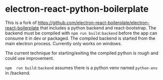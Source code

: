 # electron-react-python-boilerplate

This is a fork of https://github.com/electron-react-boilerplate/electron-react-boilerplate that includes a python backend and react-bootstrap. The backend must be compiled with `npm run build:backend` before the app can consume it in dev or packaged. The compiled backend is started from the main electron process. Currently only works on windows.

The current technique for starting/exiting the compiled python is rough and could use improvement.

`npm  run build:backend` assumes there is a python venv named `python-env` in /backend.

